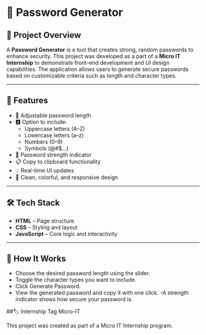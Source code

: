 # 🔐 Password Generator

## 📌 Project Overview

A **Password Generator** is a tool that creates strong, random passwords to enhance security. This project was developed as a part of a **Micro IT Internship** to demonstrate front-end development and UI design capabilities. The application allows users to generate secure passwords based on customizable criteria such as length and character types.

---

## 🚀 Features

- 🔢 Adjustable password length
- 🅰️ Option to include:
  - Uppercase letters (A–Z)
  - Lowercase letters (a–z)
  - Numbers (0–9)
  - Symbols (@#$...)
- 🧠 Password strength indicator
- 📋 Copy to clipboard functionality
- 💡 Real-time UI updates
- 📱 Clean, colorful, and responsive design

---

## 🛠️ Tech Stack

- **HTML** – Page structure
- **CSS** – Styling and layout
- **JavaScript** – Core logic and interactivity

---

## 📘 How It Works
- Choose the desired password length using the slider.
- Toggle the character types you want to include.
- Click Generate Password.
- View the generated password and copy it with one click.
-A strength indicator shows how secure your password is.

##🏷️ Internship Tag
Micro-IT

This project was created as part of a Micro IT Internship program.
